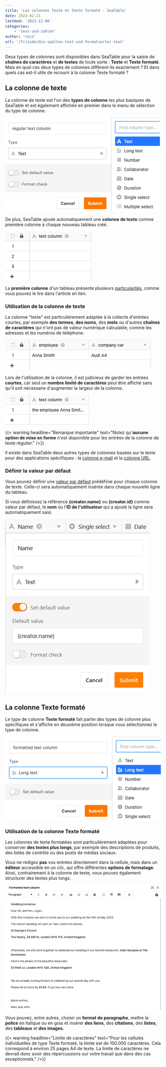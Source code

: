 ```yaml
---
title: 'Les colonnes Texte et Texte formaté - SeaTable'
date: 2023-02-21
lastmod: '2023-11-08'
categories:
    - 'text-und-zahlen'
author: 'nsc2'
url: '/fr/aide/die-spalten-text-und-formatierter-text'
---
```


Deux types de colonnes sont disponibles dans SeaTable pour la saisie de **chaînes de caractères** et **de textes** de toute sorte : **Texte** et **Texte formaté**. Mais en quoi ces deux types de colonnes diffèrent-ils exactement ? Et dans quels cas est-il utile de recourir à la colonne Texte formaté ?

## La colonne de texte

La colonne de texte est l'un des **types de colonne** les plus basiques de SeaTable et est également affichée en premier dans le menu de sélection du type de colonne.

![La colonne de texte régulier](images/select-regular-text-column.png)

De plus, SeaTable ajoute automatiquement une **colonne de texte** comme première colonne à chaque nouveau tableau créé.

![La colonne de texte "régulière ](images/text-column-new.png)

La **première colonne** d'un tableau présente plusieurs [particularités](https://seatable.io/fr/docs/arbeiten-mit-spalten/die-besonderheiten-der-ersten-spalte/), comme vous pouvez le lire dans l'article en lien.

### Utilisation de la colonne de texte

La colonne "texte" est particulièrement adaptée à la collecte d'entrées courtes, par exemple **des termes**, **des noms**, des **mots** ou d'autres **chaînes de caractères** qui n'ont pas de valeur numérique calculable, comme les adresses et les numéros de téléphone.

![Exemple d'utilisation de la colonne de texte régulière](images/regular-text-example.png)

Lors de l'utilisation de la colonne, il est judicieux de garder les entrées **courtes**, car seul un **nombre limité de caractères** peut être affiché sans qu'il soit nécessaire d'augmenter la largeur de la colonne.

![Les entrées trop longues ne peuvent pas être entièrement affichées dans une colonne de texte sans augmenter la largeur de la colonne.](images/use-short-entries.png)

{{< warning  headline="Remarque importante"  text="Notez qu'**aucune option de mise en forme** n'est disponible pour les entrées de la colonne de texte régulier." />}}

Il existe dans SeaTable deux autres types de colonnes basées sur le texte pour des applications spécifiques : la [colonne e-mail](https://seatable.io/fr/docs/text-und-zahlen/die-e-mail-spalte-und-ihre-verwendung/) et la [colonne URL](https://seatable.io/fr/docs/text-und-zahlen/die-url-spalte/).

### Définir la valeur par défaut

Vous pouvez définir une [valeur par défaut](https://seatable.io/fr/docs/arbeiten-mit-spalten/standardwert-fuer-eine-spalte-festlegen/) prédéfinie pour chaque colonne de texte. Celle-ci sera automatiquement insérée dans chaque nouvelle ligne du tableau.

Si vous définissez la référence **{creator.name}** ou **{creator.id}** comme valeur par défaut, le **nom** ou l'**ID de l'utilisateur** qui a ajouté la ligne sera automatiquement saisi.

![Référencer le nom d'utilisateur avec une valeur par défaut](images/Set-creator-name-as-default-value.png)

## La colonne Texte formaté

Le type de colonne **Texte formaté** fait partie des types de colonne plus spécifiques et s'affiche en deuxième position lorsque vous sélectionnez le type de colonne.

![La colonne Texte formaté](images/formatted-text-column.png)

### Utilisation de la colonne Texte formaté

Les colonnes de texte formatées sont particulièrement adaptées pour conserver **des textes plus longs**, par exemple des descriptions de produits, des listes de contrôle ou des posts de médias sociaux.

Vous ne rédigez **pas** vos entrées directement dans la cellule, mais dans un **éditeur** accessible en un clic, qui offre différentes **options de formatage**. Ainsi, contrairement à la colonne de texte, vous pouvez également structurer des textes plus longs.

![Exemple d'utilisation d'une colonne de texte formatée](images/long-text-example.png)

Vous pouvez, entre autres, choisir un **format de paragraphe**, mettre la **police** en italique ou en gras et insérer **des liens**, des **citations**, des **listes**, des **tableaux** et **des images**.

{{< warning  headline="Limite de caractères"  text="Pour les cellules individuelles de type Texte formaté, la limite est de 100.000 caractères. Cela correspond à environ 25 pages A4 de texte. La limite de caractères ne devrait donc avoir des répercussions sur votre travail que dans des cas exceptionnels." />}}
